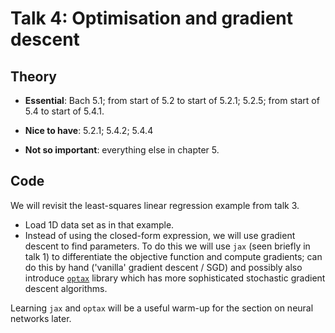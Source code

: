 # Talk 4: Optimisation and gradient descent

## Theory
- **Essential**: Bach 5.1; from start of 5.2 to start of 5.2.1; 5.2.5; from start of 5.4 to start of 5.4.1.

- **Nice to have**: 5.2.1; 5.4.2; 5.4.4

- **Not so important**: everything else in chapter 5.

## Code

We will revisit the least-squares linear regression example from talk 3.

- Load 1D data set as in that example.
- Instead of using the closed-form expression, we will use gradient descent to find parameters. To do this we will use `jax` (seen briefly in talk 1) to differentiate the objective function and compute gradients; can do this by hand ('vanilla' gradient descent / SGD) and possibly also introduce [`optax`](https://optax.readthedocs.io/en/latest/) library which has more sophisticated stochastic gradient descent algorithms.

Learning `jax` and `optax` will be a useful warm-up for the section on neural networks later.
